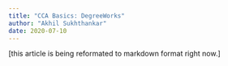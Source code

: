 ```yaml
---
title: "CCA Basics: DegreeWorks"
author: "Akhil Sukhthankar"
date: 2020-07-10
---
```


[this article is being reformated to markdown format right now.] 
